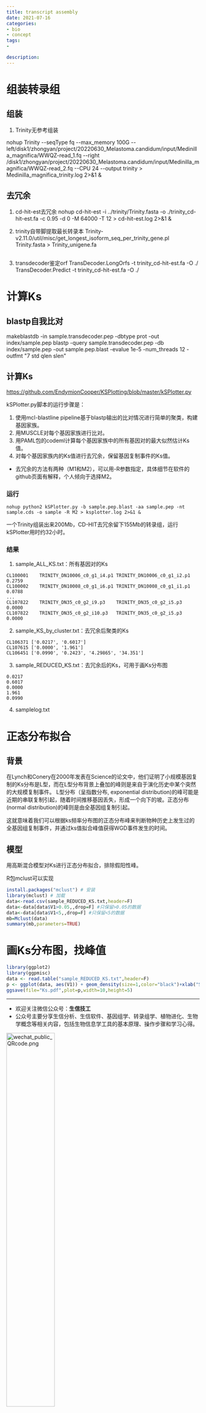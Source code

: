 ```yaml
---
title: transcript assembly
date: 2021-07-16
categories: 
- bio
- concept
tags:
- 

description: 
---
```


<div align="middle"><music URL></div>

# 组装转录组
## 组装
1. Trinity无参考组装

nohup Trinity --seqType fq --max_memory 100G --left/disk1/zhongyan/project/20220630_Melastoma.candidum/input/Medinilla_magnifica/WWQZ-read_1.fq --right /disk1/zhongyan/project/20220630_Melastoma.candidum/input/Medinilla_magnifica/WWQZ-read_2.fq --CPU 24 --output trinity > Medinilla_magnifica_trinity.log 2>&1 &

## 去冗余
1. cd-hit-est去冗余
nohup cd-hit-est -i ../trinity/Trinity.fasta -o ./trinity_cd-hit-est.fa -c 0.95 -d 0 -M 64000 -T 12 > cd-hit-est.log 2>&1 &

2. trinity自带脚提取最长转录本
Trinity-v2.11.0/util/misc/get_longest_isoform_seq_per_trinity_gene.pl Trinity.fasta > Trinity_unigene.fa

## 
3. transdecoder鉴定orf
TransDecoder.LongOrfs -t trinity_cd-hit-est.fa  -O ./
TransDecoder.Predict -t trinity_cd-hit-est.fa -O ./

# 计算Ks
## blastp自我比对
makeblastdb -in sample.transdecoder.pep -dbtype prot -out index/sample.pep
blastp -query sample.transdecoder.pep -db index/sample.pep -out sample.pep.blast -evalue 1e-5 -num_threads 12 -outfmt "7 std qlen slen"

## 计算Ks
https://github.com/EndymionCooper/KSPlotting/blob/master/kSPlotter.py

kSPlotter.py脚本的运行步骤是：
1. 使用mcl-blastline pipeline基于blastp输出的比对情况进行简单的聚类，构建基因家族。
2. 用MUSCLE对每个基因家族进行比对。
3. 用PAML包的codeml计算每个基因家族中的所有基因对的最大似然估计Ks值。
4. 对每个基因家族内的Ks值进行去冗余，保留基因复制事件的Ks值。
- 去冗余的方法有两种（M1和M2），可以用-R参数指定，具体细节在软件的github页面有解释，个人倾向于选择M2。

### 运行
`nohup python2 kSPlotter.py -b sample.pep.blast -aa sample.pep -nt sample.cds -o sample -R M2 > ksplotter.log 2>&1 &`

一个Trinity组装出来200Mb，CD-HIT去冗余留下155Mb的转录组，运行kSPlotter用时约32小时。

### 结果

1. sample_ALL_KS.txt：所有基因对的Ks

```
CL100001	TRINITY_DN10006_c0_g1_i4.p1	TRINITY_DN10006_c0_g1_i2.p1	0.2759
CL100002	TRINITY_DN10008_c0_g1_i6.p1	TRINITY_DN10008_c0_g1_i1.p1	0.0788
...
CL107822	TRINITY_DN35_c0_g2_i9.p3	TRINITY_DN35_c0_g2_i5.p3	0.0000
CL107822	TRINITY_DN35_c0_g2_i10.p3	TRINITY_DN35_c0_g2_i5.p3	0.0000
```

2. sample_KS_by_cluster.txt：去冗余后聚类的Ks

```
CL106371 ['0.0217', '0.6017']
CL107615 ['0.0000', '1.961']
CL106451 ['0.0990', '0.2423', '4.29865', '34.351']
```

3. sample_REDUCED_KS.txt：去冗余后的Ks，可用于画Ks分布图

```
0.0217
0.6017
0.0000
1.961
0.0990
```

4. samplelog.txt

# 正态分布拟合
## 背景
在Lynch和Conery在2000年发表在Science的论文中，他们证明了小规模基因复制的Ks分布是L型，而在L型分布背景上叠加的峰则是来自于演化历史中某个突然的大规模复制事件。
L型分布（呈指数分布, exponential distribution)的峰可能是近期的串联复制引起，随着时间推移基因丢失，形成一个向下的坡。正态分布(normal distribution)的峰则是由全基因组复制引起。

这就意味着我们可以根据ks频率分布图的正态分布峰来判断物种历史上发生过的全基因组复制事件，并通过ks值拟合峰值获得WGD事件发生的时间。

## 模型
用高斯混合模型对Ks进行正态分布拟合，排除假阳性峰。

R包mclust可以实现

```R
install.packages("mclust") # 安装
library(mclust) # 加载
data<-read.csv(sample_REDUCED_KS.txt,header=F)
data<-data[data$V1>0.05,,drop=F] #只保留>0.05的数据
data<-data[data$V1<5,,drop=F] #只保留<5的数据
mb=Mclust(data)
summary(mb,parameters=TRUE)


```


# 画Ks分布图，找峰值

```R
library(ggplot2)
library(ggpmisc)
data <- read.table("sample_REDUCED_KS.txt",header=F)
p <- ggplot(data, aes(V1)) + geom_density(size=1,color="black")+xlab("Synonymous substitution rate(Ks)")+ylab("Percent of Total Paralogs")+theme_classic()+scale_x_continuous(name="Ks", limits=c(0,2),breaks = seq(0,2,0.1))
ggsave(file="Ks.pdf",plot=p,width=10,height=5)
```

-------

- 欢迎关注微信公众号：**生信技工**
- 公众号主要分享生信分析、生信软件、基因组学、转录组学、植物进化、生物学概念等相关内容，包括生物信息学工具的基本原理、操作步骤和学习心得。

<img src="https://github.com/yanzhongsino/yanzhongsino.github.io/blob/hexo/source/wechat/Wechat_public_qrcode.jpg?raw=true" width=50% title="wechat_public_QRcode.png" align=center/>
